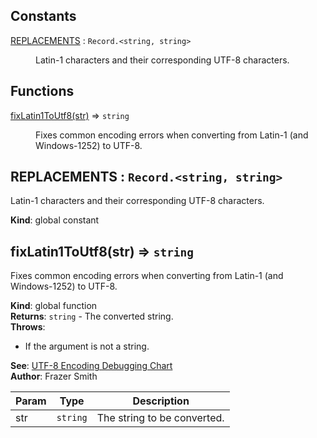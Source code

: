 ## Constants

<dl>
<dt><a href="#REPLACEMENTS">REPLACEMENTS</a> : <code>Record.&lt;string, string&gt;</code></dt>
<dd><p>Latin-1 characters and their corresponding UTF-8 characters.</p>
</dd>
</dl>

## Functions

<dl>
<dt><a href="#fixLatin1ToUtf8">fixLatin1ToUtf8(str)</a> ⇒ <code>string</code></dt>
<dd><p>Fixes common encoding errors when converting from Latin-1 (and Windows-1252) to UTF-8.</p>
</dd>
</dl>

<a name="REPLACEMENTS"></a>

## REPLACEMENTS : <code>Record.&lt;string, string&gt;</code>
Latin-1 characters and their corresponding UTF-8 characters.

**Kind**: global constant  
<a name="fixLatin1ToUtf8"></a>

## fixLatin1ToUtf8(str) ⇒ <code>string</code>
Fixes common encoding errors when converting from Latin-1 (and Windows-1252) to UTF-8.

**Kind**: global function  
**Returns**: <code>string</code> - The converted string.  
**Throws**:

- If the argument is not a string.

**See**: [ UTF-8 Encoding Debugging Chart](http://www.i18nqa.com/debug/utf8-debug.html)  
**Author**: Frazer Smith  

| Param | Type | Description |
| --- | --- | --- |
| str | <code>string</code> | The string to be converted. |

